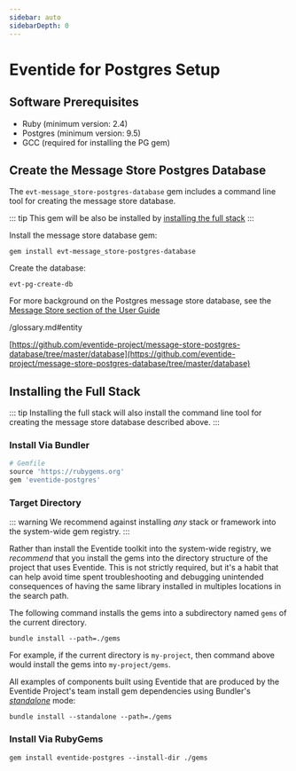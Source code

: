 ```yaml
---
sidebar: auto
sidebarDepth: 0
---
```


# Eventide for Postgres Setup

## Software Prerequisites

- Ruby (minimum version: 2.4)
- Postgres (minimum version: 9.5)
- GCC (required for installing the PG gem)

## Create the Message Store Postgres Database

The `evt-message_store-postgres-database` gem includes a command line tool for creating the message store database.

::: tip
This gem will be also be installed by [installing the full stack](#installing-the-full-stack)
:::

Install the message store database gem:

```
gem install evt-message_store-postgres-database
```

Create the database:

```
evt-pg-create-db
```

For more background on the Postgres message store database, see the [Message Store section of the User Guide](/user-guide/message-store)

/glossary.md#entity

[https://github.com/eventide-project/message-store-postgres-database/tree/master/database](https://github.com/eventide-project/message-store-postgres-database/tree/master/database)

## Installing the Full Stack

::: tip
Installing the full stack will also install the command line tool for creating the message store database described above.
:::

### Install Via Bundler

```ruby
# Gemfile
source 'https://rubygems.org'
gem 'eventide-postgres'
```

### Target Directory

::: warning
We recommend against installing _any_ stack or framework into the system-wide gem registry.
:::

Rather than install the Eventide toolkit into the system-wide registry, we _recommend_ that you install the gems into the directory structure of the project that uses Eventide. This is not strictly required, but it's a habit that can help avoid time spent troubleshooting and debugging unintended consequences of having the same library installed in multiples locations in the search path.

The following command installs the gems into a subdirectory named `gems` of the current directory.

```
bundle install --path=./gems
```

For example, if the current directory is `my-project`, then command above would install the gems into `my-project/gems`.

All examples of components built using Eventide that are produced by the Eventide Project's team install gem dependencies using Bundler's _[standalone](http://bundler.io/man/bundle-install.1.html)_ mode:

```
bundle install --standalone --path=./gems
```

### Install Via RubyGems

```
gem install eventide-postgres --install-dir ./gems
```
